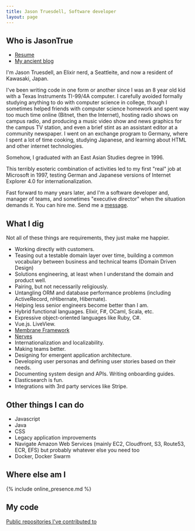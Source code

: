 ```yaml
---
title: Jason Truesdell, Software developer
layout: page
---
```


## Who is JasonTrue

- [Resume](resume.md)
- [My ancient blog](https://blog.jagaimo.com)

I'm Jason Truesdell, an Elixir nerd, a Seattleite, and now a resident of Kawasaki, Japan.

I've been writing code in one form or another since I was an 8 year old kid with a Texas Instruments TI-99/4A computer. I carefully avoided formally studying anything to do with computer science in college, though I sometimes helped friends with computer science homework and spent way too much time online (Bitnet, then the Internet), hosting radio shows on campus radio, and producing a music video show and news graphics for the campus TV station, and even a brief stint as an assistant editor at a community newspaper. I went on an exchange program to Germany, where I spent a lot of time cooking, studying Japanese, and learning about HTML and other internet technologies.

Somehow, I graduated with an East Asian Studies degree in 1996.

This terribly esoteric combination of activities led to my first "real" job at Microsoft in 1997, testing German and Japanese versions of Internet Explorer 4.0 for internationalization.

Fast forward to many years later, and I'm a software developer and, manager of teams, and
sometimes "executive director" when the situation demands it. You can hire me. Send me a
[message](mailto:jason@yuzuten.com).

## What I dig

Not all of these things are requirements, they just make me happier.

- Working directly with customers.
- Teasing out a testable domain layer over time, building a common
  vocabulary between business and technical teams (Domain Driven Design)
- Solutions engineering, at least when I understand the domain and product well.
- Pairing, but not necessarily religiously.
- Untangling ORM and database performance problems (including ActiveRecord, nHibernate, Hibernate).
- Helping less senior engineers become better than I am.
- Hybrid functional languages. Elixir, F#, OCaml, Scala, etc.
- Expressive object-oriented languages like Ruby, C#. 
- Vue.js. LiveView.
- [Membrane Framework](https://membrane.stream/)
- [Nerves](https://nerves-project.org/)
- Internationalization and localizability.
- Making teams better.
- Designing for emergent application architecture.
- Developing user personas and defining user stories based on
their needs.
- Documenting system design and APIs. Writing onboarding guides.
- Elasticsearch is fun.
- Integrations with 3rd party services like Stripe.

## Other things I can do

- Javascript
- Java
- CSS
- Legacy application improvements
- Navigate Amazon Web Services (mainly EC2, Cloudfront, S3, Route53, ECR, EFS) but
probably whatever else you need too
- Docker, Docker Swarm

## Where else am I
{% include online_presence.md %}

## My code
[Public repositories I've contributed to](repositories.html) 
